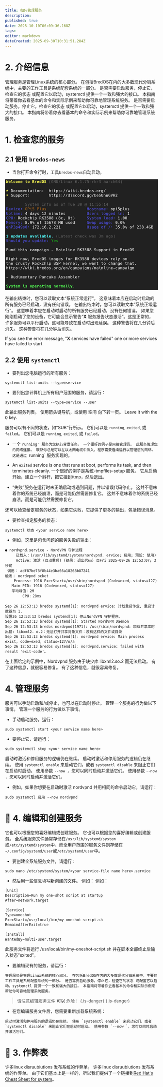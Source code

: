 ```yaml
---
title: 如何管理服务
description:
published: true
date: 2025-10-10T06:09:36.168Z
tags:
editor: markdown
dateCreated: 2025-09-30T10:31:51.284Z
---
```


# 2. 介绍信息

管理服务是管理Linux系统的核心部分。 在包括BredOS在内的大多数现代分销系统中，主要的工作工具是系统配套系统的一部分。 是否需要启动服务，停止它，检查它的状态 或配置它以启动，systemctl 提供一个一致和强大的接口。 本指南将带着你去看基本的命令和实际示例来帮助你可靠地管理系统服务。 是否需要启动服务，停止它，检查它的状态 或配置它以启动，systemctl 提供一个一致和强大的接口。 本指南将带着你去看基本的命令和实际示例来帮助你可靠地管理系统服务。

# 1. 检查您的服务

## 2.1 使用 `bredos-news`

- 当你打开命令行时，工具`bredos-news`自动启动。

![bredos-news.png](/systemd/bredos-news.png)

在输出结束时，您可以读取文本“系统正常运行”。 这意味着本应在启动时启动的所有服务已经启动，没有任何错误。 在输出结束时，您可以读取文本“系统正常运行”。 这意味着本应在启动时启动的所有服务已经启动，没有任何错误。 如果您刚刚启动了您的设备，它可能会显示警告“**X** 服务报告状态激活”。这是正常的， 许多服务可以平行启动，这可能导致在启动时出现延误。 这种警告将在几分钟后消失。 这种警告将在几分钟后消失。

If you see the error message, "**X** services have failed" one or more services have failed to start.

## 2.2 使用 `systemctl`

- 要列出您电脑运行的所有服务：

```
systemctl list-units --type=service
```

- 要列出您计算机上所有用户范围的服务，请运行：

```
systemctl list-units --type=service --user
```

此输出服务列表。 使用箭头键导航，或使用 <kbd>空间</kbd> 向下转一页。 Leave it with the <kbd>Q</kbd> key.

服务可以有不同的状态，如“SUB”行所示。 它们可以是 `running`, `exited`, 或 `failed`。 它们可以是 `running`, `exited`, 或 `failed`。

- 一个 `running' 服务为您执行背景任务。 一个很好的例子是网络管理员。 此服务管理您的网络连接。 既然你总是可以在以太网电缆中插入，程序需要连续运行以管理您的网络。 这是通过 `running\` 服务实现的。

- An `exited` service is one that runs at boot, performs its task, and then terminates cleanly. 一个很好的例子是系统-tmpfiles-setup 服务。 它从启动开始，建立一个斜杆，把它挂到/tmp，然后退出。

- “失败”服务在运行时未正确启动或遇到问题，并以错误代码停止。 这并不意味着你的系统已经崩溃，而是可能仍然需要修复它。 这并不意味着你的系统已经崩溃，而是可能仍然需要修复它。

还可以检查给定服务的状态，如果它失败，它提供了更多的输出，包括错误消息。

- 要检查指定服务的状态：

```
systemctl 状态 <your service name here>
```

- 例如，这里是包含问题的服务失败的输出：

```
● nordvpnd.service - NordVPN 守护进程
     已载入：(/usr/lib/systemd/system/nordvpnd. ervice; 启用; 预设: 禁用)
     Active: 激活 (自动重启) (结果: 退出代码) 自Fri 2025-09-26 12:53:07; 3秒前
 调用： adf87be78f8b44e3ba66a18268b87241
触发： nordvpnd ocket
    Process: 1916 ExecStart=/usr/sbin/nordvpnd (Code=exed, status=127)
   Main PID: 1916 (Code=exed, status=127)
   平均峰值：2M
        CPU：28ms

Sep 26 12:53:13 bredos systemd[1]: nordvpnd ervice: 计划重启作业, 重启计数器为 1.
设置26 12:53:13 bredos systemd[1]: 停止NordVPN 守护程序。
Sep 26 12:53:13 bredos systemd[1]: Started NordVPN Daemon
Sep 26 12:53:13 bredos nordvpnd[1971]: /usr/sbin/nordvpnd: 加载共享库时出错: libxml2. o.2：无法打开共享对象文件：没有这样的文件或目录
Sep 26 12:53:13 bredos systemd[1]: nordvpnd ervice: Main process exist, code=exed, status=127/n/a
Sep 26 12:53:13 bredos systemd[1]: nordvpnd.service: failed with result 'exit-code'。
```

在上面给定的示例中，Nordvpnd 服务由于缺少库 libxml2.so.2 而无法启动。 有了这种信息，就很容易修复。 有了这种信息，就很容易修复。

# 4. 管理服务

服务可以手动启动和/或停止，也可以在启动时停止。 管理一个服务的行为做以下事情。 管理一个服务的行为做以下事情。

- 手动启动服务，运行：

```
sudo systemctl start <your service name here>
```

- 要停止它，请运行：

```
sudo systemctl stop <your service name here>
```

启动时激活和停用服务的逻辑仍在继续。 启动时激活和停用服务的逻辑仍在继续。 使用 `systemctl enable` 来启动它们，或者 `systemctl disable` 来阻止它们在启动时启动。 使用参数 `--now `，您可以同时启动并激活它们。 使用参数 `--now `，您可以同时启动并激活它们。

- 例如，如果你想要在启动时激活 nordvpnd 并用相同的命令启动它，请运行：

```
sudo systemctl 启用 --now nordvpnd
```

# 🚀 4. 编辑和创建服务

它也可以根据您的喜好编辑或创建服务。 它也可以根据您的喜好编辑或创建服务。 全系统服务文件通常存储在`/usr/lib/systemd/system`或`/etc/systemd/system`中，而全用户范围的服务文件则存储在`~/.config/systemd/user`或`/etc/systemd/user`中。

- 要创建全系统服务文件，请运行：

```
sudo nano /etc/systemd/system/<your service-file name here>.service
```

- 然后用一些信息填写新创建的文件。 例如： 例如：

```
[Unit]
Description=Run my one-shot script at startup
After=network.target

[Service]
Type=oneshot
ExecStart=/usr/local/bin/my-oneshot-script.sh
RemainAfterExit=true

[Install]
WantedBy=multi-user.target
```

此服务文件将运行 /usr/local/bin/my-oneshot-script.sh 并在脚本全部终止后输入状态“exited”。

- 要编辑现有的服务，请运行：

```
管理服务是管理Linux系统的核心部分。 在包括BredOS在内的大多数现代分销系统中，主要的工作工具是系统配套系统的一部分。 是否需要启动服务，停止它，检查它的状态 或配置它以启动，systemctl 提供一个一致和强大的接口。 本指南将带着你去看基本的命令和实际示例来帮助你可靠地管理系统服务。
```

> 请注意编辑服务文件 **可以** 危险！
> {.is-danger}
> {.is-danger}

- 在您编辑服务文件后，您需要重新加载系统系统：

```
启动时激活和停用服务的逻辑仍在继续。 使用 `systemctl enable` 来启动它们，或者 `systemctl disable` 来阻止它们在启动时启动。 使用参数 `--now `，您可以同时启动并激活它们。
```

# 🔄 3. 作弊表

许多linux disruubiutions 发布系统的作弊单。 许多linux disruubiutions 发布系统的作弊单。 由于它们基本上是一样的，所以我们提供了一个链接到[Red Hat's Cheat Sheet for system](https://access.redhat.com/sites/default/files/attachments/12052018_systemd_6.pdf)。
